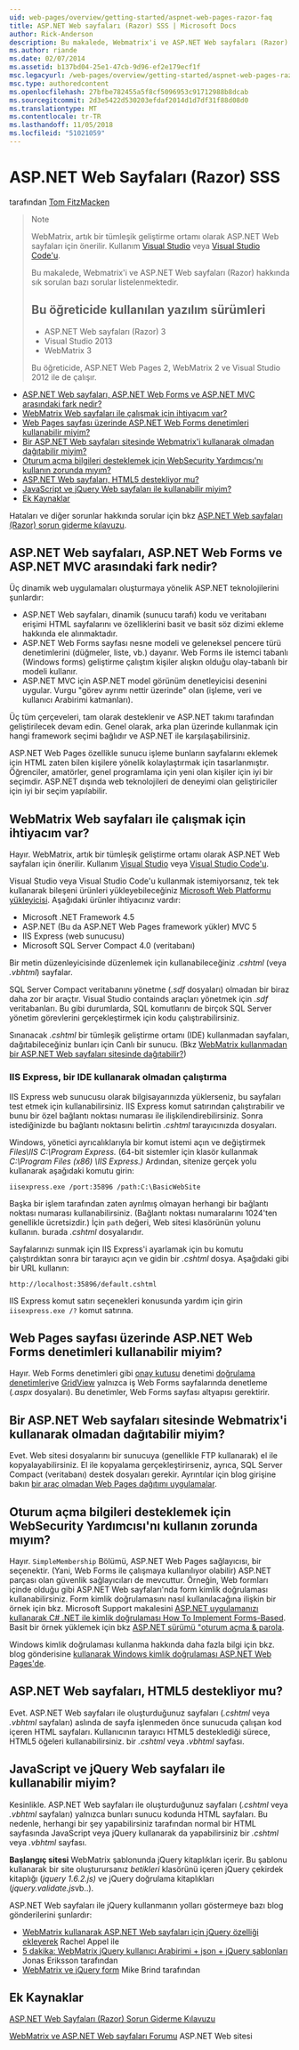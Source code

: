 ```yaml
---
uid: web-pages/overview/getting-started/aspnet-web-pages-razor-faq
title: ASP.NET Web sayfaları (Razor) SSS | Microsoft Docs
author: Rick-Anderson
description: Bu makalede, Webmatrix'i ve ASP.NET Web sayfaları (Razor) hakkında sık sorulan bazı sorular listelenmektedir. Öğretici ASP.NET Web Pages'da (R... kullanılan yazılım sürümleri
ms.author: riande
ms.date: 02/07/2014
ms.assetid: b137bd04-25e1-47cb-9d96-ef2e179ecf1f
msc.legacyurl: /web-pages/overview/getting-started/aspnet-web-pages-razor-faq
msc.type: authoredcontent
ms.openlocfilehash: 27bfbe782455a5f8cf5096953c91712988b8dcab
ms.sourcegitcommit: 2d3e5422d530203efdaf2014d1d7df31f88d08d0
ms.translationtype: MT
ms.contentlocale: tr-TR
ms.lasthandoff: 11/05/2018
ms.locfileid: "51021059"
---
```

<a name="aspnet-web-pages-razor-faq"></a>ASP.NET Web Sayfaları (Razor) SSS
====================
tarafından [Tom FitzMacken](https://github.com/tfitzmac)

> > [!NOTE] 
> > WebMatrix, artık bir tümleşik geliştirme ortamı olarak ASP.NET Web sayfaları için önerilir. Kullanım [Visual Studio](xref:aspnet/web-pages/overview/getting-started/program-asp-net-web-pages-in-visual-studio) veya [Visual Studio Code'u](https://code.visualstudio.com/).
>
> Bu makalede, Webmatrix'i ve ASP.NET Web sayfaları (Razor) hakkında sık sorulan bazı sorular listelenmektedir.
> 
> ## <a name="software-versions-used-in-the-tutorial"></a>Bu öğreticide kullanılan yazılım sürümleri
> 
> 
> - ASP.NET Web sayfaları (Razor) 3
> - Visual Studio 2013
> - WebMatrix 3
>   
> 
> Bu öğreticide, ASP.NET Web Pages 2, WebMatrix 2 ve Visual Studio 2012 ile de çalışır.


- [ASP.NET Web sayfaları, ASP.NET Web Forms ve ASP.NET MVC arasındaki fark nedir?](#Whats_the_difference_between_ASP.NET_Web_Pages,_ASP.NET_Web_Forms,_and_ASP.NET_MVC)
- [WebMatrix Web sayfaları ile çalışmak için ihtiyacım var?](#Do_I_need_WebMatrix_in_order_to_work_with_Web_Pages)
- [Web Pages sayfası üzerinde ASP.NET Web Forms denetimleri kullanabilir miyim?](#Can_I_use_ASP.NET_Web_Forms_controls_on_a_Web_Pages_page)
- [Bir ASP.NET Web sayfaları sitesinde Webmatrix'i kullanarak olmadan dağıtabilir miyim?](#Can_I_deploy_an_ASP.NET_Web_Pages_site_without_using_WebMatrix)
- [Oturum açma bilgileri desteklemek için WebSecurity Yardımcısı'nı kullanın zorunda mıyım?](#Do_I_have_to_use_the_WebSecurity_helper_to_support_logins)
- [ASP.NET Web sayfaları, HTML5 destekliyor mu?](#Does_ASP.NET_Web_Pages_support_HTML5)
- [JavaScript ve jQuery Web sayfaları ile kullanabilir miyim?](#Can_I_use_JavaScript_and_jQuery_with_Web_Pages)
- [Ek Kaynaklar](#AdditionalResources)

Hataları ve diğer sorunlar hakkında sorular için bkz [ASP.NET Web sayfaları (Razor) sorun giderme kılavuzu](https://go.microsoft.com/fwlink/?LinkId=253001).

<a id="Whats_the_difference_between_ASP.NET_Web_Pages,_ASP.NET_Web_Forms,_and_ASP.NET_MVC"></a>
## <a name="whats-the-difference-between-aspnet-web-pages-aspnet-web-forms-and-aspnet-mvc"></a>ASP.NET Web sayfaları, ASP.NET Web Forms ve ASP.NET MVC arasındaki fark nedir?

Üç dinamik web uygulamaları oluşturmaya yönelik ASP.NET teknolojilerini şunlardır:

- ASP.NET Web sayfaları, dinamik (sunucu tarafı) kodu ve veritabanı erişimi HTML sayfalarını ve özelliklerini basit ve basit söz dizimi ekleme hakkında ele alınmaktadır.
- ASP.NET Web Forms sayfası nesne modeli ve geleneksel pencere türü denetimlerini (düğmeler, liste, vb.) dayanır. Web Forms ile istemci tabanlı (Windows forms) geliştirme çalıştım kişiler alışkın olduğu olay-tabanlı bir modeli kullanır.
- ASP.NET MVC için ASP.NET model görünüm denetleyicisi desenini uygular. Vurgu "görev ayrımı nettir üzerinde" olan (işleme, veri ve kullanıcı Arabirimi katmanları).

Üç tüm çerçeveleri, tam olarak desteklenir ve ASP.NET takımı tarafından geliştirilecek devam edin. Genel olarak, arka plan üzerinde kullanmak için hangi framework seçimi bağlıdır ve ASP.NET ile karşılaşabilirsiniz.

ASP.NET Web Pages özellikle sunucu işleme bunların sayfalarını eklemek için HTML zaten bilen kişilere yönelik kolaylaştırmak için tasarlanmıştır. Öğrenciler, amatörler, genel programlama için yeni olan kişiler için iyi bir seçimdir. ASP.NET dışında web teknolojileri de deneyimi olan geliştiriciler için iyi bir seçim yapılabilir.

<a id="Do_I_need_WebMatrix_in_order_to_work_with_Web_Pages"></a>
## <a name="do-i-need-webmatrix-in-order-to-work-with-web-pages"></a>WebMatrix Web sayfaları ile çalışmak için ihtiyacım var?

Hayır. WebMatrix, artık bir tümleşik geliştirme ortamı olarak ASP.NET Web sayfaları için önerilir. Kullanım [Visual Studio](program-asp-net-web-pages-in-visual-studio.md) veya [Visual Studio Code'u](https://code.visualstudio.com/).

Visual Studio veya Visual Studio Code'u kullanmak istemiyorsanız, tek tek kullanarak bileşeni ürünleri yükleyebileceğiniz [Microsoft Web Platformu yükleyicisi](https://www.microsoft.com/web/downloads/platform.aspx). Aşağıdaki ürünler ihtiyacınız vardır:

- Microsoft .NET Framework 4.5
- ASP.NET (Bu da ASP.NET Web Pages framework yükler) MVC 5
- IIS Express (web sunucusu)
- Microsoft SQL Server Compact 4.0 (veritabanı)

Bir metin düzenleyicisinde düzenlemek için kullanabileceğiniz *.cshtml* (veya *.vbhtml*) sayfalar.

SQL Server Compact veritabanını yönetme (*.sdf* dosyaları) olmadan bir biraz daha zor bir araçtır. Visual Studio containds araçları yönetmek için *.sdf* veritabanları. Bu gibi durumlarda, SQL komutlarını de birçok SQL Server yönetim görevlerini gerçekleştirmek için kodu çalıştırabilirsiniz.

Sınanacak *.cshtml* bir tümleşik geliştirme ortamı (IDE) kullanmadan sayfaları, dağıtabileceğiniz bunları için Canlı bir sunucu. (Bkz [WebMatrix kullanmadan bir ASP.NET Web sayfaları sitesinde dağıtabilir?](#Can_I_deploy_an_ASP.NET_Web_Pages_site_without_using_WebMatrix))

### <a name="running-iis-express-without-using-an-ide"></a>IIS Express, bir IDE kullanarak olmadan çalıştırma

IIS Express web sunucusu olarak bilgisayarınızda yüklerseniz, bu sayfaları test etmek için kullanabilirsiniz. IIS Express komut satırından çalıştırabilir ve bunu bir özel bağlantı noktası numarası ile ilişkilendirebilirsiniz. Sonra istediğinizde bu bağlantı noktasını belirtin *.cshtml* tarayıcınızda dosyaları.

Windows, yönetici ayrıcalıklarıyla bir komut istemi açın ve değiştirmek *Files\IIS C:\Program Express.* (64-bit sistemler için klasör kullanmak *C:\Program Files (x86) \IIS Express.)* Ardından, sitenize gerçek yolu kullanarak aşağıdaki komutu girin:

`iisexpress.exe /port:35896 /path:C:\BasicWebSite`

Başka bir işlem tarafından zaten ayrılmış olmayan herhangi bir bağlantı noktası numarası kullanabilirsiniz. (Bağlantı noktası numaralarını 1024'ten genellikle ücretsizdir.) İçin `path` değeri, Web sitesi klasörünün yolunu kullanın. burada *.cshtml* dosyalarıdır.

Sayfalarınızı sunmak için IIS Express'i ayarlamak için bu komutu çalıştırdıktan sonra bir tarayıcı açın ve gidin bir *.cshtml* dosya. Aşağıdaki gibi bir URL kullanın:

`http://localhost:35896/default.cshtml`

IIS Express komut satırı seçenekleri konusunda yardım için girin `iisexpress.exe /?` komut satırına.

<a id="Can_I_use_ASP.NET_Web_Forms_controls_on_a_Web_Pages_page"></a>
## <a name="can-i-use-aspnet-web-forms-controls-on-a-web-pages-page"></a>Web Pages sayfası üzerinde ASP.NET Web Forms denetimleri kullanabilir miyim?

Hayır. Web Forms denetimleri gibi [onay kutusu](https://msdn.microsoft.com/library/system.web.ui.webcontrols.checkbox) denetimi [doğrulama denetimleri](https://msdn.microsoft.com/library/bwd43d0x)ve [GridView](https://msdn.microsoft.com/library/system.web.ui.webcontrols.gridview) yalnızca iş Web Forms sayfalarında denetleme (*.aspx* dosyaları). Bu denetimler, Web Forms sayfası altyapısı gerektirir.

<a id="Can_I_deploy_an_ASP.NET_Web_Pages_site_without_using_WebMatrix"></a>
## <a name="can-i-deploy-an-aspnet-web-pages-site-without-using-webmatrix"></a>Bir ASP.NET Web sayfaları sitesinde Webmatrix'i kullanarak olmadan dağıtabilir miyim?

Evet. Web sitesi dosyalarını bir sunucuya (genellikle FTP kullanarak) el ile kopyalayabilirsiniz. El ile kopyalama gerçekleştirirseniz, ayrıca, SQL Server Compact (veritabanı) destek dosyaları gerekir. Ayrıntılar için blog girişine bakın [bir araç olmadan Web Pages dağıtımı uygulamalar](http://mikepope.com/blog/DisplayBlog.aspx?permalink=2317).

<a id="Do_I_have_to_use_the_WebSecurity_helper_to_support_logins"></a>
## <a name="do-i-have-to-use-the-websecurity-helper-to-support-logins"></a>Oturum açma bilgileri desteklemek için WebSecurity Yardımcısı'nı kullanın zorunda mıyım?

Hayır. `SimpleMembership` Bölümü, ASP.NET Web Pages sağlayıcısı, bir seçenektir. (Yani, Web Forms ile çalışmaya kullanılıyor olabilir) ASP.NET parçası olan güvenlik sağlayıcıları de mevcuttur. Örneğin, Web formları içinde olduğu gibi ASP.NET Web sayfaları'nda form kimlik doğrulaması kullanabilirsiniz. Form kimlik doğrulamasını nasıl kullanılacağına ilişkin bir örnek için bkz. Microsoft Support makalesini [ASP.NET uygulamanızı kullanarak C# .NET ile kimlik doğrulaması How To Implement Forms-Based](https://support.microsoft.com/kb/301240). Basit bir örnek yüklemek için bkz [ASP.NET sürümü "oturum açma &amp; parola](http://www.codeguru.com/csharp/.net/net_asp/scripting/article.php/c19295/ASPNET-version-of-Login--Password.htm).

Windows kimlik doğrulaması kullanma hakkında daha fazla bilgi için bkz. blog gönderisine [kullanarak Windows kimlik doğrulaması ASP.NET Web Pages'de](http://mikepope.com/blog/DisplayBlog.aspx?permalink=2298).

<a id="Does_ASP.NET_Web_Pages_support_HTML5"></a>
## <a name="does-aspnet-web-pages-support-html5"></a>ASP.NET Web sayfaları, HTML5 destekliyor mu?

Evet. ASP.NET Web sayfaları ile oluşturduğunuz sayfaları (*.cshtml* veya *.vbhtml* sayfaları) aslında de sayfa işlenmeden önce sunucuda çalışan kod içeren HTML sayfaları. Kullanıcının tarayıcı HTML5 desteklediği sürece, HTML5 öğeleri kullanabilirsiniz. bir *.cshtml* veya *.vbhtml* sayfası.

<a id="Can_I_use_JavaScript_and_jQuery_with_Web_Pages"></a>
## <a name="can-i-use-javascript-and-jquery-with-web-pages"></a>JavaScript ve jQuery Web sayfaları ile kullanabilir miyim?

Kesinlikle. ASP.NET Web sayfaları ile oluşturduğunuz sayfaları (*.cshtml* veya *.vbhtml* sayfaları) yalnızca bunları sunucu kodunda HTML sayfaları. Bu nedenle, herhangi bir şey yapabilirsiniz tarafından normal bir HTML sayfasında JavaScript veya jQuery kullanarak da yapabilirsiniz bir *.cshtml* veya *.vbhtml* sayfası.

**Başlangıç sitesi** WebMatrix şablonunda jQuery kitaplıkları içerir. Bu şablonu kullanarak bir site oluşturursanız *betikleri* klasörünü içeren jQuery çekirdek kitaplığı (*jquery 1.6.2.js)* ve jQuery doğrulama kitaplıkları (*jquery.validate.js*vb..).

ASP.NET Web sayfaları ile jQuery kullanmanın yolları göstermeye bazı blog gönderilerini şunlardır:

- [WebMatrix kullanarak ASP.NET Web sayfaları için jQuery özelliği ekleyerek](http://rachelappel.com/jquery/adding-jquery-goodness-to-asp-net-web-pages-using-webmatrix/) Rachel Appel ile
- [5 dakika: WebMatrix jQuery kullanıcı Arabirimi + json + jQuery şablonları](http://joeriks.com/2011/01/30/5-min-webmatrix-jquery-ui-json-jquery-templates/) Jonas Eriksson tarafından
- [WebMatrix ve jQuery form](http://mikesdotnetting.com/Article/155/WebMatrix-And-jQuery-Forms) Mike Brind tarafından

<a id="AdditionalResources"></a>
## <a name="additional-resources"></a>Ek Kaynaklar


[ASP.NET Web Sayfaları (Razor) Sorun Giderme Kılavuzu](https://go.microsoft.com/fwlink/?LinkId=253001)

[WebMatrix ve ASP.NET Web sayfaları Forumu](https://forums.asp.net/1224.aspx/1?WebMatrix) ASP.NET Web sitesi
